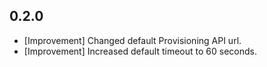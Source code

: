 ## 0.2.0

* [Improvement] Changed default Provisioning API url.
* [Improvement] Increased default timeout to 60 seconds.
